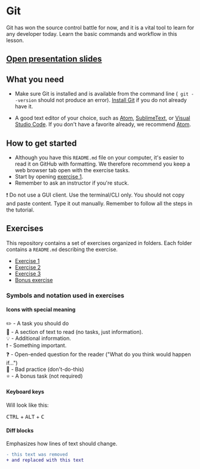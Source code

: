 # Git
Git has won the source control battle for now, and it is a vital tool to learn for any developer today. Learn the basic commands and workflow in this lesson.

## [Open presentation slides](https://drive.google.com/open?id=1lU3hJgiYhOI1fBQuRpRBunFIGx2euhEbv6Mdf_n1ZBs)

## What you need

* Make sure Git is installed and is available from the command line (`` git --version`` should not produce an error). [Install Git](https://git-scm.com/downloads) if you do not already have it. 

* A good text editor of your choice, such as [Atom](https://atom.io/), [SublimeText](https://www.sublimetext.com/), or [Visual Studio Code](https://www.visualstudio.com/). If you don't have a favorite already, we recommend [Atom](
https://atom.io/).

## How to get started

* Although you have this `README.md` file on your computer, it's easier to read it on GitHub with formatting. We therefore recommend you keep a web browser tab open with the exercise tasks.
* Start by opening [exercise 1](./exercises/exercise-1.md/).
* Remember to ask an instructor if you're stuck.

:exclamation: Do not use a GUI client. Use the terminal/CLI only. You should not copy and paste content. Type it out manually. Remember to follow all the steps in the tutorial.

## Exercises

This repository contains a set of exercises organized in folders. Each folder contains a `README.md` describing the exercise.

- [Exercise 1](exercises/exercise-1.md)
- [Exercise 2](exercises/exercise-2.md)
- [Exercise 3](exercises/exercise-3.md)
- [Bonus exercise](exercises/exercise-4-bonus.md)

### Symbols and notation used in exercises

#### Icons with special meaning

:pencil2: - A task you should do  
:book: - A section of text to read (no tasks, just information).  
:bulb: - Additional information.  
:exclamation: - Something important.  
:question: - Open-ended question for the reader ("What do you think would happen if...")  
:poop: - Bad practice (don't-do-this)  
:star: - A bonus task (not required)  

#### Keyboard keys

Will look like this:

<kbd>CTRL</kbd> + <kbd>ALT</kbd> + <kbd>C</kbd>

#### Diff blocks

Emphasizes how lines of text should change.

```diff
- this text was removed
+ and replaced with this text
```

